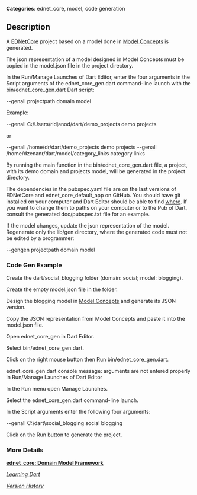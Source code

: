 **Categories**: ednet_core, model, code generation

## Description

A [EDNetCore](https://pub.dev/packages/ednet_cms) project based on a model
done in [Model Concepts](https://github.com/dzenanr/model_concepts) is generated.

The json representation of a model designed in Model Concepts must be copied in
the model.json file in the project directory.

In the Run/Manage Launches of Dart Editor, enter the four arguments in the
Script arguments of the ednet_core_gen.dart command-line launch
with the bin/ednet_core_gen.dart Dart script:

--genall projectpath domain model

Example:

--genall C:/Users/ridjanod/dart/demo_projects demo projects

or

--genall /home/dr/dart/demo_projects demo projects
--genall /home/dzenanr/dart/model/category_links category links

By running the main function in the bin/ednet_core_gen.dart file,
a project, with its demo domain and projects model, 
will be generated in the project directory.

The dependencies in the pubspec.yaml file are on the last versions of
EDNetCore and ednet_core_default_app on GitHub.
You should have git installed on your computer and Dart Editor should be
able to find 
[where](https://docs.google.com/document/d/1qFQvvqBkIpvfp3T3vFonRAGb4RLUIFu3w8cxh2j0sVg/edit?usp=sharing).
If you want to change them to paths on your computer or to the Pub of Dart,
consult the generated doc/pubspec.txt file for an example.

If the model changes, update the json representation of the model.
Regenerate only the lib/gen directory, where the generated code must not be
edited by a programmer:

--gengen projectpath domain model

### Code Gen Example

Create the dart/social_blogging folder (domain: social; model: blogging).

Create the empty model.json file in the folder.

Design the blogging model in 
[Model Concepts](https://github.com/dzenanr/model_concepts) 
and generate its JSON version.

Copy the JSON representation from Model Concepts and 
paste it into the model.json file.

Open ednet_core_gen in Dart Editor.

Select bin/ednet_core_gen.dart.

Click on the right mouse button then Run bin/ednet_core_gen.dart.

ednet_core_gen.dart console message:
arguments are not entered properly in Run/Manage Launches of Dart Editor

In the Run menu open Manage Launches.

Select the ednet_core_gen.dart command-line launch.

In the Script arguments enter the following four arguments:

--genall C:\dart\social_blogging social blogging

Click on the Run button to generate the project.

### More Details

[**ednet_core: Domain Model Framework**](http://goo.gl/Fd08zZ)

[*Learning Dart*](http://www.packtpub.com/learning-dart/book)

[*Version History*](CHANGE_LOG.md)


